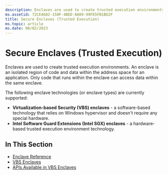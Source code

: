 ```yaml
---
description: Enclaves are used to create trusted execution environments. An enclave is an isolated region of code and data within the address space for an application.
ms.assetid: 72CE4682-150F-4BED-8A09-99FE5FB1BD2F
title: Secure Enclaves (Trusted Execution)
ms.topic: article
ms.date: 08/02/2023
---
```


# Secure Enclaves (Trusted Execution)

Enclaves are used to create trusted execution environments. An enclave is an isolated region of code and data within the address space for an application. Only code that runs within the enclave can access data within the same enclave.

The following enclave technologies (or enclave types) are currently supported:

- **Virtualization-based Security (VBS) enclaves** - a software-based technology that relies on Windows hypervisor and doesn't require any special hardware.
- **Intel Software Guard Extensions (Intel SGX) enclaves** - a hardware-based trusted execution environment technology.

## In This Section

- [Enclave Reference](trusted-execution-reference.md)
- [VBS Enclaves](vbs-enclaves.md)
- [APIs Available in VBS Enclaves](available-in-enclaves.md)

